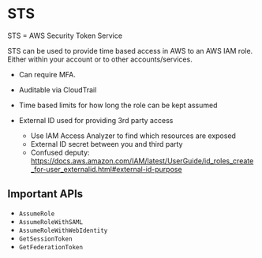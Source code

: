 # STS

STS = AWS Security Token Service

STS can be used to provide time based access in AWS to an AWS IAM role. Either within your account or to other accounts/services.

* Can require MFA.
* Auditable via CloudTrail
* Time based limits for how long the role can be kept assumed

* External ID used for providing 3rd party access
  * Use IAM Access Analyzer to find which resources are exposed
  * External ID secret between you and third party
  * Confused deputy: <https://docs.aws.amazon.com/IAM/latest/UserGuide/id_roles_create_for-user_externalid.html#external-id-purpose>

## Important APIs

* `AssumeRole`
* `AssumeRoleWithSAML`
* `AssumeRoleWithWebIdentity`
* `GetSessionToken`
* `GetFederationToken`
